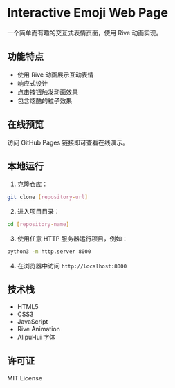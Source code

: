 # Interactive Emoji Web Page

一个简单而有趣的交互式表情页面，使用 Rive 动画实现。

## 功能特点

- 使用 Rive 动画展示互动表情
- 响应式设计
- 点击按钮触发动画效果
- 包含炫酷的粒子效果

## 在线预览

访问 GitHub Pages 链接即可查看在线演示。

## 本地运行

1. 克隆仓库：
```bash
git clone [repository-url]
```

2. 进入项目目录：
```bash
cd [repository-name]
```

3. 使用任意 HTTP 服务器运行项目，例如：
```bash
python3 -m http.server 8000
```

4. 在浏览器中访问 `http://localhost:8000`

## 技术栈

- HTML5
- CSS3
- JavaScript
- Rive Animation
- AlipuHui 字体

## 许可证

MIT License